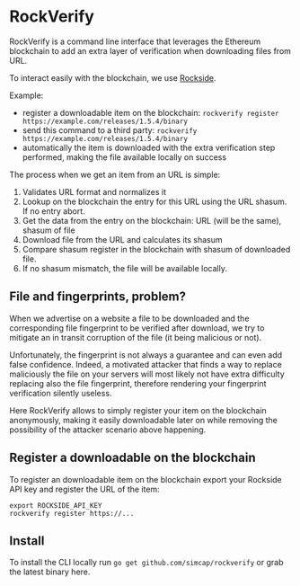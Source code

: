 # RockVerify

RockVerify is a command line interface that leverages the Ethereum blockchain to add an extra layer of verification 
when downloading files from URL.

To interact easily with the blockchain, we use [Rockside](https://www.rockside.io).

Example:

* register a downloadable item on the blockchain: `rockverify register https://example.com/releases/1.5.4/binary` 
* send this command to a third party: `rockverify https://example.com/releases/1.5.4/binary`
* automatically the item is downloaded with the extra verification step performed, making the file available locally on success 
  
The process when we get an item from an URL is simple: 

1. Validates URL format and normalizes it
2. Lookup on the blockchain the entry for this URL using the URL shasum. If no entry abort.
3. Get the data from the entry on the blockchain: URL (will be the same), shasum of file
4. Download file from the URL and calculates its shasum
5. Compare shasum register in the blockchain with shasum of downloaded file.
6. If no shasum mismatch, the file will be available locally.

## File and fingerprints, problem?

When we advertise on a website a file to be downloaded and the corresponding file fingerprint to be verified after download,
we try to mitigate an in transit corruption of the file (it being malicious or not). 

Unfortunately, the fingerprint is not always a guarantee and can even add false confidence. Indeed, a motivated attacker that finds 
a way to replace maliciously the file on your servers will most likely not have extra difficulty replacing also the file fingerprint, 
therefore rendering your fingerprint verification silently useless.

Here RockVerify allows to simply register your item on the blockchain anonymously, making it easily downloadable later on while removing
the possibility of the attacker scenario above happening.

## Register a downloadable on the blockchain

To register an downloadable item on the blockchain export your Rockside API key and register the URL of the item:

```console
export ROCKSIDE_API_KEY
rockverify register https://...
``` 

## Install

To install the CLI locally run `go get github.com/simcap/rockverify` or grab the latest binary here.

